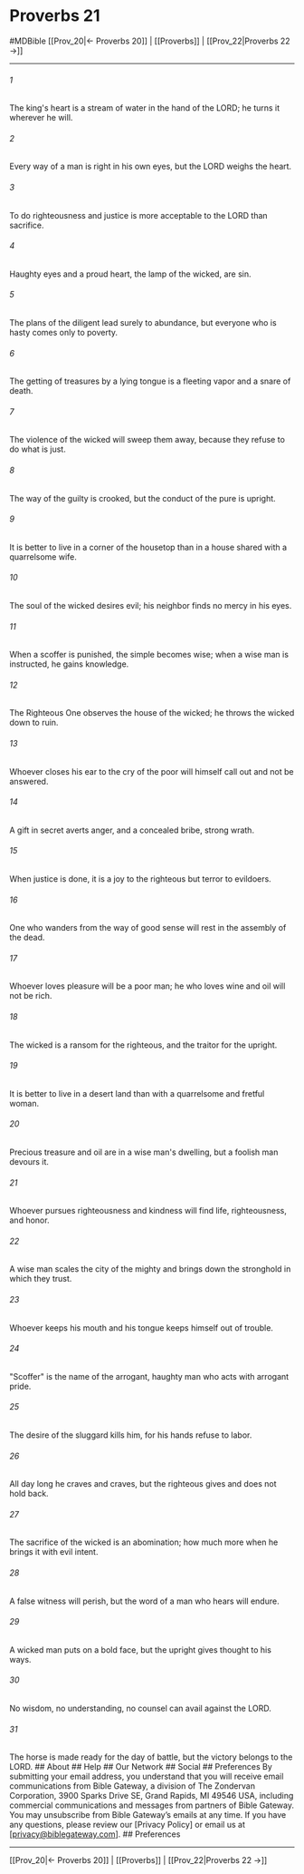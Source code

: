 # Proverbs 21
#MDBible
[[Prov_20|← Proverbs 20]] | [[Proverbs]] | [[Prov_22|Proverbs 22 →]]

***


###### 1 
The king's heart is a stream of water in the hand of the LORD; he turns it wherever he will. 

###### 2 
Every way of a man is right in his own eyes, but the LORD weighs the heart. 

###### 3 
To do righteousness and justice is more acceptable to the LORD than sacrifice. 

###### 4 
Haughty eyes and a proud heart, the lamp of the wicked, are sin. 

###### 5 
The plans of the diligent lead surely to abundance, but everyone who is hasty comes only to poverty. 

###### 6 
The getting of treasures by a lying tongue is a fleeting vapor and a snare of death. 

###### 7 
The violence of the wicked will sweep them away, because they refuse to do what is just. 

###### 8 
The way of the guilty is crooked, but the conduct of the pure is upright. 

###### 9 
It is better to live in a corner of the housetop than in a house shared with a quarrelsome wife. 

###### 10 
The soul of the wicked desires evil; his neighbor finds no mercy in his eyes. 

###### 11 
When a scoffer is punished, the simple becomes wise; when a wise man is instructed, he gains knowledge. 

###### 12 
The Righteous One observes the house of the wicked; he throws the wicked down to ruin. 

###### 13 
Whoever closes his ear to the cry of the poor will himself call out and not be answered. 

###### 14 
A gift in secret averts anger, and a concealed bribe, strong wrath. 

###### 15 
When justice is done, it is a joy to the righteous but terror to evildoers. 

###### 16 
One who wanders from the way of good sense will rest in the assembly of the dead. 

###### 17 
Whoever loves pleasure will be a poor man; he who loves wine and oil will not be rich. 

###### 18 
The wicked is a ransom for the righteous, and the traitor for the upright. 

###### 19 
It is better to live in a desert land than with a quarrelsome and fretful woman. 

###### 20 
Precious treasure and oil are in a wise man's dwelling, but a foolish man devours it. 

###### 21 
Whoever pursues righteousness and kindness will find life, righteousness, and honor. 

###### 22 
A wise man scales the city of the mighty and brings down the stronghold in which they trust. 

###### 23 
Whoever keeps his mouth and his tongue keeps himself out of trouble. 

###### 24 
"Scoffer" is the name of the arrogant, haughty man who acts with arrogant pride. 

###### 25 
The desire of the sluggard kills him, for his hands refuse to labor. 

###### 26 
All day long he craves and craves, but the righteous gives and does not hold back. 

###### 27 
The sacrifice of the wicked is an abomination; how much more when he brings it with evil intent. 

###### 28 
A false witness will perish, but the word of a man who hears will endure. 

###### 29 
A wicked man puts on a bold face, but the upright gives thought to his ways. 

###### 30 
No wisdom, no understanding, no counsel can avail against the LORD. 

###### 31 
The horse is made ready for the day of battle, but the victory belongs to the LORD. ## About ## Help ## Our Network ## Social ## Preferences By submitting your email address, you understand that you will receive email communications from Bible Gateway, a division of The Zondervan Corporation, 3900 Sparks Drive SE, Grand Rapids, MI 49546 USA, including commercial communications and messages from partners of Bible Gateway. You may unsubscribe from Bible Gateway&rsquo;s emails at any time. If you have any questions, please review our [Privacy Policy] or email us at [privacy@biblegateway.com]. ## Preferences

***

[[Prov_20|← Proverbs 20]] | [[Proverbs]] | [[Prov_22|Proverbs 22 →]]
